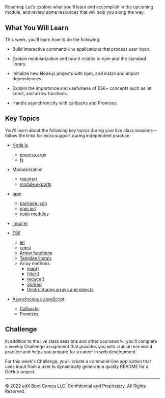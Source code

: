 # 
Roadmap
Let's explore what you'll learn and accomplish in the upcoming module, and review some resources that will help you along the way.

## What You Will Learn
This week, you'll learn how to do the following:

* Build interactive command-line applications that process user input.

* Explain modularization and how it relates to npm and the standard library.

* Initialize new Node.js projects with npm, and install and import dependencies.

* Explain the importance and usefulness of ES6+ concepts such as let, const, and arrow functions.

* Handle asynchronicity with callbacks and Promises.

## Key Topics
You'll learn about the following key topics during your live class sessions—follow the links for extra support during independent practice:

* [Node.js](https://en.wikipedia.org/wiki/Node.js)
  * [process.argv](https://nodejs.org/docs/latest/api/process.html#process_process_argv)
  * [fs](https://node.readthedocs.io/en/latest/api/fs/)
  
* Modularization
  * [require()](https://nodejs.org/api/modules.html#modules_require_id)
  * [module.exports](https://nodejs.org/api/modules.html#modules_module_exports)
* [npm](https://docs.npmjs.com/about-npm/)
  * [package.json](https://docs.npmjs.com/creating-a-package-json-file)
  * [npm init](https://docs.npmjs.com/cli/init)
  * [node modules](https://nodejs.org/api/modules.html#modules_loading_from_node_modules_folders)

* [inquirer](https://www.npmjs.com/package/inquirer/v/8.2.4)

* [ES6](https://en.wikipedia.org/wiki/ECMAScript#6th_Edition_%E2%80%93_ECMAScript_2015)
  * [let](https://developer.mozilla.org/en-US/docs/Web/JavaScript/Reference/Statements/let)
  * [const](https://developer.mozilla.org/en-US/docs/Web/JavaScript/Reference/Statements/const)
  * [Arrow functions](https://developer.mozilla.org/en-US/docs/Web/JavaScript/Reference/Functions/Arrow_functions)
  * [Templae literals](https://developer.mozilla.org/en-US/docs/Web/JavaScript/Reference/Template_literals)
  * Array methods
    * [map()](https://developer.mozilla.org/en-US/docs/Web/JavaScript/Reference/Global_Objects/Array/map)
    * [filter()](https://developer.mozilla.org/en-US/docs/Web/JavaScript/Reference/Global_Objects/Array/filter)
    * [reduce()](https://developer.mozilla.org/en-US/docs/Web/JavaScript/Reference/Global_Objects/Array/reduce)
    * [Spread](https://developer.mozilla.org/en-US/docs/Web/JavaScript/Reference/Operators/Spread_syntax)
    * [Destructuring arrays and objects](https://developer.mozilla.org/en-US/docs/Web/JavaScript/Reference/Operators/Destructuring_assignment)
  
* [Asynchronous JavaScript](https://developer.mozilla.org/en-US/docs/Learn/JavaScript/Asynchronous)
  * [Callbacks](https://developer.mozilla.org/en-US/docs/Glossary/Callback_function)
  * [Promises](https://developer.mozilla.org/en-US/docs/Web/JavaScript/Reference/Global_Objects/Promise)

## Challenge
In addition to the live class sessions and other coursework, you'll complete a weekly Challenge assignment that provides you with crucial real-world practice and helps you prepare for a career in web development.

For this week's Challenge, you’ll create a command-line application that uses input from a user to dynamically generate a quality README for a GitHub project.

---
© 2022 edX Boot Camps LLC. Confidential and Proprietary. All Rights Reserved.
